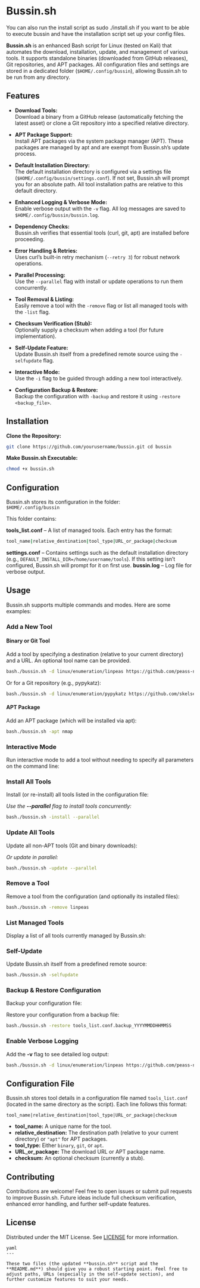 # Bussin.sh

You can also run the install script as sudo ./install.sh if you want to be able to execute bussin and have the installation script set up your config files. 

**Bussin.sh** is an enhanced Bash script for Linux (tested on Kali) that automates the download, installation, update, and management of various tools. It supports standalone binaries (downloaded from GitHub releases), Git repositories, and APT packages. All configuration files and settings are stored in a dedicated folder (`$HOME/.config/bussin`), allowing Bussin.sh to be run from any directory.

## Features

- **Download Tools:**  
  Download a binary from a GitHub release (automatically fetching the latest asset) or clone a Git repository into a specified relative directory.

- **APT Package Support:**  
  Install APT packages via the system package manager (APT). These packages are managed by apt and are exempt from Bussin.sh’s update process.

- **Default Installation Directory:**  
  The default installation directory is configured via a settings file (`$HOME/.config/bussin/settings.conf`). If not set, Bussin.sh will prompt you for an absolute path. All tool installation paths are relative to this default directory.

- **Enhanced Logging & Verbose Mode:**  
  Enable verbose output with the `-v` flag. All log messages are saved to `$HOME/.config/bussin/bussin.log`.

- **Dependency Checks:**  
  Bussin.sh verifies that essential tools (curl, git, apt) are installed before proceeding.

- **Error Handling & Retries:**  
  Uses curl’s built-in retry mechanism (`--retry 3`) for robust network operations.

- **Parallel Processing:**  
  Use the `--parallel` flag with install or update operations to run them concurrently.

- **Tool Removal & Listing:**  
  Easily remove a tool with the `-remove` flag or list all managed tools with the `-list` flag.

- **Checksum Verification (Stub):**  
  Optionally supply a checksum when adding a tool (for future implementation).

- **Self-Update Feature:**  
  Update Bussin.sh itself from a predefined remote source using the `-selfupdate` flag.

- **Interactive Mode:**  
  Use the `-i` flag to be guided through adding a new tool interactively.

- **Configuration Backup & Restore:**  
  Backup the configuration with `-backup` and restore it using `-restore <backup_file>`.

## Installation

 **Clone the Repository:**

```bash
git clone https://github.com/yourusername/bussin.git cd bussin

```

**Make Bussin.sh Executable:**

```bash
chmod +x bussin.sh
```

## Configuration

Bussin.sh stores its configuration in the folder:  
`$HOME/.config/bussin`

This folder contains:

**tools_list.conf** – A list of managed tools. Each entry has the format:

```bash
tool_name|relative_destination|tool_type|URL_or_package|checksum
```

 **settings.conf** – Contains settings such as the default installation directory (e.g., `DEFAULT_INSTALL_DIR=/home/username/tools`). If this setting isn’t configured, Bussin.sh will prompt for it on first use.
 **bussin.log** – Log file for verbose output.

## Usage

Bussin.sh supports multiple commands and modes. Here are some examples:

### Add a New Tool

#### Binary or Git Tool

Add a tool by specifying a destination (relative to your current directory) and a URL. An optional tool name can be provided.

```bash
bash./bussin.sh -d linux/enumeration/linpeas https://github.com/peass-ng/PEASS-ng/releases/download/20250301-c97fb02a/linpeas.sh
```

Or for a Git repository (e.g., pypykatz):

```bash
bash./bussin.sh -d linux/enumeration/pypykatz https://github.com/skelsec/pypykatz.git
```

#### APT Package

Add an APT package (which will be installed via apt):

```bash
bash./bussin.sh -apt nmap
```

### Interactive Mode

Run interactive mode to add a tool without needing to specify all parameters on the command line:

### Install All Tools

Install (or re-install) all tools listed in the configuration file:

*Use the **\--parallel** flag to install tools concurrently:*

```bash
bash./bussin.sh -install --parallel
```

### Update All Tools

Update all non-APT tools (Git and binary downloads):

*Or update in parallel:*

```bash
bash./bussin.sh -update --parallel
```

### Remove a Tool

Remove a tool from the configuration (and optionally its installed files):

```bash
bash./bussin.sh -remove linpeas
```

### List Managed Tools

Display a list of all tools currently managed by Bussin.sh:

### Self-Update

Update Bussin.sh itself from a predefined remote source:

```bash
bash./bussin.sh -selfupdate
```

### Backup & Restore Configuration

Backup your configuration file:

Restore your configuration from a backup file:

```bash
bash./bussin.sh -restore tools_list.conf.backup_YYYYMMDDHHMMSS
```

### Enable Verbose Logging

Add the **\-v** flag to see detailed log output:

```bash
bash./bussin.sh -d linux/enumeration/linpeas https://github.com/peass-ng/PEASS-ng/releases/download/20250301-c97fb02a/linpeas.sh -v
```

## Configuration File

Bussin.sh stores tool details in a configuration file named `tools_list.conf` (located in the same directory as the script). Each line follows this format:

```
tool_name|relative_destination|tool_type|URL_or_package|checksum
```

- **tool\_name:** A unique name for the tool.
- **relative\_destination:** The destination path (relative to your current directory) or `"apt"` for APT packages.
- **tool\_type:** Either `binary`, `git`, or `apt`.
- **URL\_or\_package:** The download URL or APT package name.
- **checksum:** An optional checksum (currently a stub).

## Contributing

Contributions are welcome! Feel free to open issues or submit pull requests to improve Bussin.sh. Future ideas include full checksum verification, enhanced error handling, and further self-update features.

## License

Distributed under the MIT License. See [LICENSE](https://chatgpt.com/c/LICENSE) for more information.

```
yaml
---

These two files (the updated **bussin.sh** script and the **README.md**) should give you a robust starting point. Feel free to adjust paths, URLs (especially in the self-update section), and further customize features to suit your needs.
```
